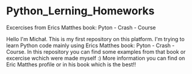 # Python_Lerning_Homeworks
Excercises from Erics Matthes book: Pyton - Crash - Course

Hello I'm Michał.
This is my first repository on this platform.
I'm trying to learn Python code mainly using Erics Matthes book: Pyton - Crash - Course.
In this repository you can find some examples from that book or excercise wchich were made myself :)
More information you can find on Eric Matthes profile or in his book which is the best!!
